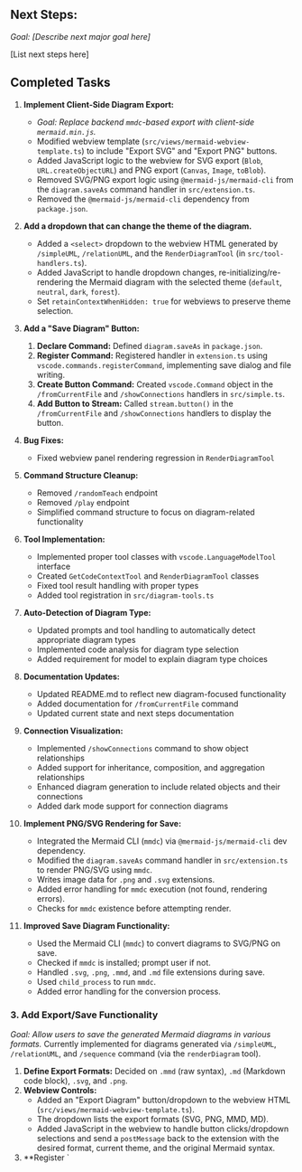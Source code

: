 ## Next Steps:

*Goal: [Describe next major goal here]*

[List next steps here]

## Completed Tasks

1.  **Implement Client-Side Diagram Export:**
    *   *Goal: Replace backend `mmdc`-based export with client-side `mermaid.min.js`.*
    *   Modified webview template (`src/views/mermaid-webview-template.ts`) to include "Export SVG" and "Export PNG" buttons.
    *   Added JavaScript logic to the webview for SVG export (`Blob`, `URL.createObjectURL`) and PNG export (`Canvas`, `Image`, `toBlob`).
    *   Removed SVG/PNG export logic using `@mermaid-js/mermaid-cli` from the `diagram.saveAs` command handler in `src/extension.ts`.
    *   Removed the `@mermaid-js/mermaid-cli` dependency from `package.json`.

2.  **Add a dropdown that can change the theme of the diagram.**
    *   Added a `<select>` dropdown to the webview HTML generated by `/simpleUML`, `/relationUML`, and the `RenderDiagramTool` (in `src/tool-handlers.ts`).
    *   Added JavaScript to handle dropdown changes, re-initializing/re-rendering the Mermaid diagram with the selected theme (`default`, `neutral`, `dark`, `forest`).
    *   Set `retainContextWhenHidden: true` for webviews to preserve theme selection.
2.  **Add a "Save Diagram" Button:**
    1.  **Declare Command:** Defined `diagram.saveAs` in `package.json`.
    2.  **Register Command:** Registered handler in `extension.ts` using `vscode.commands.registerCommand`, implementing save dialog and file writing.
    3.  **Create Button Command:** Created `vscode.Command` object in the `/fromCurrentFile` and `/showConnections` handlers in `src/simple.ts`.
    4.  **Add Button to Stream:** Called `stream.button()` in the `/fromCurrentFile` and `/showConnections` handlers to display the button.

3.  **Bug Fixes:**
    *   Fixed webview panel rendering regression in `RenderDiagramTool`

4.  **Command Structure Cleanup:**
    *   Removed `/randomTeach` endpoint
    *   Removed `/play` endpoint
    *   Simplified command structure to focus on diagram-related functionality

5.  **Tool Implementation:**
    *   Implemented proper tool classes with `vscode.LanguageModelTool` interface
    *   Created `GetCodeContextTool` and `RenderDiagramTool` classes
    *   Fixed tool result handling with proper types
    *   Added tool registration in `src/diagram-tools.ts`

6.  **Auto-Detection of Diagram Type:**
    *   Updated prompts and tool handling to automatically detect appropriate diagram types
    *   Implemented code analysis for diagram type selection
    *   Added requirement for model to explain diagram type choices

7.  **Documentation Updates:**
    *   Updated README.md to reflect new diagram-focused functionality
    *   Added documentation for `/fromCurrentFile` command
    *   Updated current state and next steps documentation

8.  **Connection Visualization:**
    *   Implemented `/showConnections` command to show object relationships
    *   Added support for inheritance, composition, and aggregation relationships
    *   Enhanced diagram generation to include related objects and their connections
    *   Added dark mode support for connection diagrams

9.  **Implement PNG/SVG Rendering for Save:**
    *   Integrated the Mermaid CLI (`mmdc`) via `@mermaid-js/mermaid-cli` dev dependency.
    *   Modified the `diagram.saveAs` command handler in `src/extension.ts` to render PNG/SVG using `mmdc`.
    *   Writes image data for `.png` and `.svg` extensions.
    *   Added error handling for `mmdc` execution (not found, rendering errors).
    *   Checks for `mmdc` existence before attempting render.

10. **Improved Save Diagram Functionality:**
    *   Used the Mermaid CLI (`mmdc`) to convert diagrams to SVG/PNG on save.
    *   Checked if `mmdc` is installed; prompt user if not.
    *   Handled `.svg`, `.png`, `.mmd`, and `.md` file extensions during save.
    *   Used `child_process` to run `mmdc`.
    *   Added error handling for the conversion process.

### 3. Add Export/Save Functionality

*Goal: Allow users to save the generated Mermaid diagrams in various formats.* Currently implemented for diagrams generated via `/simpleUML`, `/relationUML`, and `/sequence` command (via the `renderDiagram` tool).

1.  **Define Export Formats:** Decided on `.mmd` (raw syntax), `.md` (Markdown code block), `.svg`, and `.png`.
2.  **Webview Controls:**
    *   Added an "Export Diagram" button/dropdown to the webview HTML (`src/views/mermaid-webview-template.ts`).
    *   The dropdown lists the export formats (SVG, PNG, MMD, MD).
    *   Added JavaScript in the webview to handle button clicks/dropdown selections and send a `postMessage` back to the extension with the desired format, current theme, and the original Mermaid syntax.
3.  **Register `